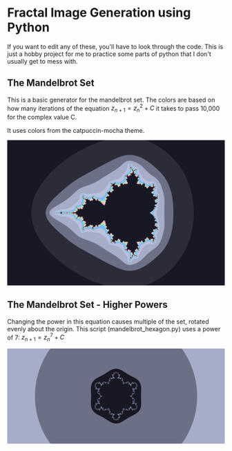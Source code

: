 # Fractal Image Generation using Python
If you want to edit any of these, you'll have to look through the code. This is just a hobby project for me to practice some parts of python that I don't usually get to mess with.

## The Mandelbrot Set
This is a basic generator for the mandelbrot set. The colors are based on how many iterations of the equation $z_{n+1} = z_{n}^{2} + C$ it takes to pass 10,000 for the complex value C.

It uses colors from the catpuccin-mocha theme.

![The Generated Image](https://github.com/Harrex/Python_Mathy_Image_Generators/blob/master/Assets/Mandelbrot.png)

## The Mandelbrot Set - Higher Powers
Changing the power in this equation causes multiple of the set, rotated evenly about the origin. This script (mandelbrot\_hexagon.py) uses a power of 7:
$z_{n+1} = z_{n}^{7} + C$

![The Generated Image](https://github.com/Harrex/Python_Mathy_Image_Generators/blob/master/Assets/mandelbrot_hexagon.png)
